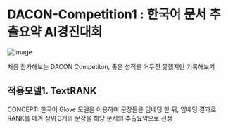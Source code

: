 # DACON-Competition1 : 한국어 문서 추출요약 AI경진대회 

![image](https://user-images.githubusercontent.com/75110162/103287720-9b523200-4a26-11eb-8cf4-b9416009727e.png)

처음 참가해보는 DACON Competiton, 좋은 성적을 거두진 못했지만 기록해보기 

## 적용모델1. TextRANK
CONCEPT: 한국어 Glove 모델을 이용하여 문장들을 임베딩 한 뒤, 임베딩 결과로 RANK를 메겨 상위 3개의 문장을 해당 문서의 추출요약으로 선정 





